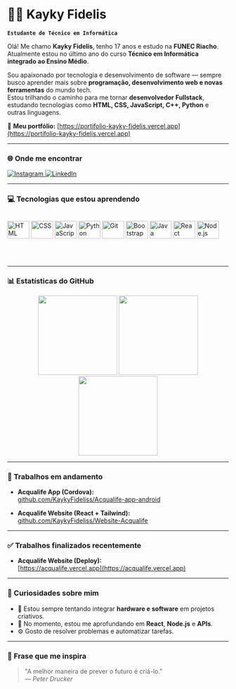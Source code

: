 # 👨‍💻 Kayky Fidelis

**`Estudante de Técnico em Informática`**

Olá! Me chamo **Kayky Fidelis**, tenho 17 anos e estudo na **FUNEC Riacho**.  
Atualmente estou no último ano do curso **Técnico em Informática integrado ao Ensino Médio**.

Sou apaixonado por tecnologia e desenvolvimento de software — sempre busco aprender mais sobre **programação, desenvolvimento web e novas ferramentas** do mundo tech.  
Estou trilhando o caminho para me tornar **desenvolvedor Fullstack**, estudando tecnologias como **HTML, CSS, JavaScript, C++, Python** e outras linguagens.

📁 **Meu portfólio:** [https://portifolio-kayky-fidelis.vercel.app](https://portifolio-kayky-fidelis.vercel.app)

---

### 🌐 Onde me encontrar

<p align="left">
  <a href="https://instagram.com/fidelizx.74" target="_blank">
    <img 
      alt="Instagram" 
      title="Me segue no Insta!" 
      src="https://img.shields.io/badge/@fidelizx.74-9b59b6?style=for-the-badge&logo=instagram&logoColor=white"
    />
  </a>
  <a href="https://www.linkedin.com/in/kaykyfidelis" target="_blank">
    <img 
      alt="LinkedIn" 
      title="LinkedIn" 
      src="https://img.shields.io/badge/LinkedIn-0A66C2?style=for-the-badge&logo=linkedin&logoColor=white"
    />
  </a>
</p>

---

### 💻 Tecnologias que estou aprendendo

<div style="display: inline_block"><br>
  <img align="center" alt="HTML" height="40" width="50" src="https://cdn.jsdelivr.net/gh/devicons/devicon/icons/html5/html5-original.svg"/>
  <img align="center" alt="CSS" height="40" width="50" src="https://cdn.jsdelivr.net/gh/devicons/devicon/icons/css3/css3-original.svg"/>
  <img align="center" alt="JavaScript" height="40" width="50" src="https://cdn.jsdelivr.net/gh/devicons/devicon/icons/javascript/javascript-original.svg"/>
  <img align="center" alt="Python" height="40" width="50" src="https://cdn.jsdelivr.net/gh/devicons/devicon/icons/python/python-original.svg"/>
  <img align="center" alt="Git" height="40" width="50" src="https://cdn.jsdelivr.net/gh/devicons/devicon/icons/git/git-original.svg"/>
  <img align="center" alt="Bootstrap" height="40" width="50" src="https://cdn.jsdelivr.net/gh/devicons/devicon/icons/bootstrap/bootstrap-original.svg"/>
  <img align="center" alt="Java" height="40" width="50" src="https://cdn.jsdelivr.net/gh/devicons/devicon/icons/java/java-original.svg"/>
  <img align="center" alt="React" height="40" width="50" src="https://cdn.jsdelivr.net/gh/devicons/devicon/icons/react/react-original.svg"/>
  <img align="center" alt="Node.js" height="40" width="50" src="https://cdn.jsdelivr.net/gh/devicons/devicon/icons/nodejs/nodejs-original.svg"/>
</div>

<br><br>

---

### 📊 Estatísticas do GitHub

<div align="center" >
  <img 
    height="180em"
    src="https://github-readme-stats.vercel.app/api?username=KaykyFideliss&show_icons=true&theme=tokyonight&include_all_commits=true&count_private=true"
  />
  <img 
    height="180em"
    src="https://github-readme-stats.vercel.app/api/top-langs/?username=KaykyFideliss&theme=tokyonight&layout=compact&custom_title=Tecnologias&langs_count=9"
  />
</div>

<div align="center">
  <img 
    height="180em"
    src="https://streak-stats.demolab.com/?user=KaykyFideliss&theme=tokyonight"
  />
</div>

---

### 🔨 Trabalhos em andamento 

- **Acqualife App (Cordova):**  
  [github.com/KaykyFideliss/Acqualife-app-android](https://github.com/KaykyFideliss/Acqualife-app-android)

- **Acqualife Website (React + Tailwind):**  
  [github.com/KaykyFideliss/Website-Acqualife](https://github.com/KaykyFideliss/Website-Acqualife)

---

### ✅ Trabalhos finalizados recentemente

- **Acqualife Website (Deploy):**  
  [https://acqualife.vercel.app](https://acqualife.vercel.app)

---

### 🧩 Curiosidades sobre mim

- 🔭 Estou sempre tentando integrar **hardware e software** em projetos criativos.
- 🌱 No momento, estou me aprofundando em **React**, **Node.js** e **APIs**.
- ⚙️ Gosto de resolver problemas e automatizar tarefas.

---

### 🧠 Frase que me inspira

> "A melhor maneira de prever o futuro é criá-lo."  
> — *Peter Drucker*
